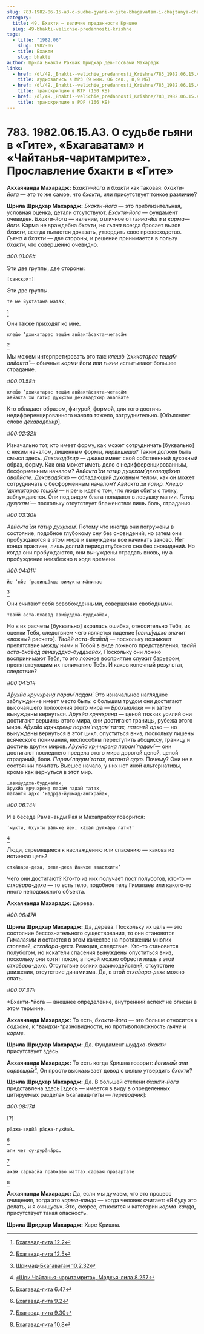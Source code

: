 ```yaml
---
slug: 783-1982-06-15-a3-o-sudbe-gyani-v-gite-bhagavatam-i-chajtanya-charitamrite-proslavlenie-bhakti-v-gite
category:
  title: 49. Бхакти — величие преданности Кришне
  slug: 49-bhakti-velichie-predannosti-krishne
tags:
  - title: "1982.06"
    slug: 1982-06
  - title: Бхакти
    slug: bhakti
author: Шрила Бхакти Ракшак Шридхар Дев-Госвами Махарадж
links:
  - href: /dl/49._Bhakti--velichie_predannosti_Krishne/783_1982.06.15.A3_SridharMj_O_sudbe_gjani_v_Gite_Bhagavatam_i_Chajtanja-charitamrite__Proslavlenie_bhakti_v_Gite.mp3
    title: аудиозапись в MP3 (9 мин. 06 сек., 8,9 МБ)
  - href: /dl/49._Bhakti--velichie_predannosti_Krishne/783_1982.06.15.A3_SridharMj_O_sudbe_gjani_v_Gite_Bhagavatam_i_Chajtanja-charitamrite__Proslavlenie_bhakti_v_Gite.rtf
    title: транскрипцию в RTF (160 КБ)
  - href: /dl/49._Bhakti--velichie_predannosti_Krishne/783_1982.06.15.A3_SridharMj_O_sudbe_gjani_v_Gite_Bhagavatam_i_Chajtanja-charitamrite__Proslavlenie_bhakti_v_Gite.pdf
    title: транскрипцию в PDF (166 КБ)
---
```


# 783. 1982.06.15.A3. О судьбе гьяни в «Гите», «Бхагаватам» и «Чайтанья-чаритамрите». Прославление бхакти в «Гите»

**Акхаянанда Махарадж:** *Бхакти-йога* и *бхакти* как таковая: *бхакти-йога* — это то же самое, что *бхакти*, или присутствует тонкое различие?

**Шрила Шридхар Махарадж:** *Бхакти-йога* — это приблизительная, условная оценка, детали отсутствуют. *Бхакти-йога* — фундамент очевиден. *Бхакти-йога* — явление, отличное от *гьяна-йоги* и *карма—йоги*. Карма не враждебна *бхакти*, но *гьяна* всегда бросает вызов *бхакти*, всегда пытается доказать, утвердить свое превосходство. *Гьяна* и *бхакти* — две стороны, и решение принимается в пользу *бхакти*, что совершенно очевидно.

*#00:01:06#*

Эти две группы, две стороны:

    [санскрит]

Эти две группы.

    те ме йуктатама̄ мата̄х̣
[^_ftn1]

Они также приходят ко мне.

    клеш́о ’дхикатарас теш̣а̄м авйакта̄сакта-четаса̄м
[^_ftn2]

Мы можем интерпретировать это так: *клеш́о ’дхикатарас теш̣а̄м авйакта̄* — обычные *карми* йоги или *гьяни* испытывают большее страдание.

*#00:01:58#*

    клеш́о ’дхикатарас теш̣а̄м авйакта̄сакта-четаса̄м
    авйакта̄ хи гатир дух̣кхам̇ дехавадбхир ава̄пйате

Кто обладает образом, фигурой, формой, для того достичь недифференцированного начала тяжело, затруднительно. [Объясняет слово *дехавадбхир*].

*#00:02:32#*

Изначально тот, кто имеет форму, как может сотрудничать [буквально] с неким началом, лишенным формы, *нирвишеша*? Таким должен быть смысл здесь. *Дехавадбхир* — *джива* имеет свой собственный духовный образ, форму. Как она может иметь дело с недифференцированным, бесформенным началом? *Авйакта̄ хи гатир дух̣кхам̇ дехавадбхир ава̄пйате. Дехавадбхир* — обладающий духовным телом, как он может сотрудничать с бесформенным началом? *Авйакта̄ хи гатир. Клеш́о ’дхикатарас теш̣а̄м* — и речь идет о том, что люди сбиты с толку, заблуждаются. Они под видом блага попадают в ловушку мании. *Гатир дух̣кхам̇* — поскольку отсутствует блаженство: лишь боль, страдания.

*#00:03:30#*

*Авйакта̄ хи гатир дух̣кхам̇.* Потому что иногда они погружены в состояние, подобное глубокому сну без сновидений, но затем они пробуждаются в этом мире и вынуждены все начинать заново. Нет конца практике, лишь долгий период глубокого сна без сновидений. Но когда они пробуждаются, они вынуждены страдать вновь, ну а пробуждение неизбежно в ходе времени.

*#00:04:01#*

    йе ‘нйе ‘равинда̄кша вимукта-ма̄нинас
[^_ftn3]

Они считают себя освобожденными, совершенно свободными.

    твайй аста-бха̄ва̄д авиш́уддха-буддхайах̣

Но в их расчеты [буквально] вкралась ошибка, относительно Тебя, их оценки Тебя, следствием чего является падение [*авиш́уддха* значит «ложный расчет»]. *Твайй аста-бха̄ва̄д* — поскольку возникает препятствие между ними и Тобой в виде ложного представления, *твайй аста-бха̄ва̄д авиш́уддха-буддхайах̣.* Поскольку они ложно воспринимают Тебя, то это ложное восприятие служит барьером, препятствующим их пониманию Тебя. И каков конечный результат, следствие?

*#00:04:51#*

*А̄рухйа кр̣ччхрен̣а парам̇ падам̇.* Это изначальное наглядное заблуждение имеет место быть: с большим трудом они достигают высочайшего положения этого мира — *Брахмалоки* — и затем вынуждены вернуться. *А̄рухйа кр̣ччхрен̣а* — ценой тяжких усилий они достигают вершины этого мира, они достигают границы, рубежа этого мира. *А̄рухйа кр̣ччхрен̣а парам̇ падам̇ татах̣, патантй адхо* — но вынуждены вернуться в этот цикл, опуститься вниз, поскольку лишены всяческого понимания, неспособны переступить абсциссу, границу и достичь других миров. *А̄рухйа кр̣ччхрен̣а парам̇ падам̇* — они достигают последнего предела этого мира дорогой ценой, ценой страданий, боли. *Парам̇ падам̇ татах̣, патантй адхо.* Почему? Они не в состоянии почитать Высшее начало, у них нет иной альтернативы, кроме как вернуться в этот мир.

    …авиш́уддха-буддхайах̣
    а̄рухйа кр̣ччхрен̣а парам̇ падам̇ татах̣
    патантй адхо ‘на̄др̣та-йушмад-ан̇гхрайах̣

*#00:06:14#*

И в беседе Рамананды Рая и Махапрабху говорится:

    ‘мукти, бхукти ва̄н̃чхе йеи, ка̄ха̄н̇ дун̇ха̄ра гати?’
[^_ftn4]

Люди, стремящиеся к наслаждению или спасению — какова их истинная цель?

    стха̄вара-деха, дева-деха йаичхе авастхити’

Чего они достигают? Кто-то из них получает пост полубогов, кто-то — *стха̄вара-деха* — то есть тело, подобное телу Гималаев или какого-то иного неподвижного объекта.

**Акхаянанда Махарадж:** Дерева.

*#00:06:47#*

**Шрила Шридхар Махарадж:** Да, дерева. Поскольку их цель — это состояние бессознательного существования, то они становятся Гималаями и остаются в этом качестве на протяжении многих столетий, *стха̄вара-деха.* Реакция, следствие. Кто-то становится полубогом, но искатели спасения вынуждены опуститься вниз, поскольку они хотят покоя, а покой можно обрести лишь в этой *стха̄вара-дехе.* Отсутствие всяких взаимодействий, отсутствие движения, отсутствие динамизма. Да, в этой *стха̄вара-дехе* можно спать.

*#00:07:37#*

*Бхакти-*йога — внешнее определение, внутренний аспект не описан в этом термине.

**Акхаянанда Махарадж:** То есть, *бхакти-йога* — это больше относится к *садхане*, к *ваидхи-*разновидности, но противоположность *гьяне* и *карме.*

**Шрила Шридхар Махарадж:** Да. Фундамент *шуддха-бхакти* присутствует здесь.

**Акхаянанда Махарадж:** То есть когда Кришна говорит: *йогина̄м апи сарвеш̣а̄м̇*[^_ftn5], Он просто высказывает довод с целью утвердить *бхакти*?

**Шрила Шридхар Махарадж:** Да. В большей степени *бхакти-йога* представлена здесь [здесь — имеется в виду в определенных цитируемых разделах Бхагавад-гиты — *переводчик*]:

*#00:08:17#*

[?]

    ра̄джа-видйа̄ ра̄джа-гухйам̇…
[^_ftn6]

    апи чет су-дура̄ча̄ро…
[^_ftn7]

    ахам̇ сарвасйа прабхаво маттах̣ сарвам̇ правартате
[^_ftn8]

**Акхаянанда Махарадж:** Да, если мы думаем, что это процесс очищения, тогда это *карма-канда* — когда человек считает: «Я буду это делать, и я очищусь». Это, скорее, относится к категории *карма-канда*, присутствует такая опасность.

**Шрила Шридхар Махарадж:** Харе Кришна.



[^_ftn1]: [Бхагавад-гита 12.2](../notes/bhagavad-gita/bhagavad-gita-12-2.md)

[^_ftn2]: [Бхагавад-гита 12.5](../notes/bhagavad-gita/bhagavad-gita-12-5.md)

[^_ftn3]: [Шримад-Бхагаватам 10.2.32](../notes/shrimad-bhagavatam/shrimad-bhagavatam-10-2-32.md)

[^_ftn4]: [«Шри Чайтанья-чаритамрита», Мадхья-лила 8.257](../notes/shri-chajtanya-charitamrita-madhya-lila/shri-chajtanya-charitamrita-madhya-lila-8-257.md)

[^_ftn5]: [Бхагавад-гита 6.47](../notes/bhagavad-gita/bhagavad-gita-6-47.md)

[^_ftn6]: [Бхагавад-гита 9.2](../notes/bhagavad-gita/bhagavad-gita-9-2.md)

[^_ftn7]: [Бхагавад-гита 9.30](../notes/bhagavad-gita/bhagavad-gita-9-30.md)

[^_ftn8]: [Бхагавад-гита 10.8](../notes/bhagavad-gita/bhagavad-gita-10-8.md)
